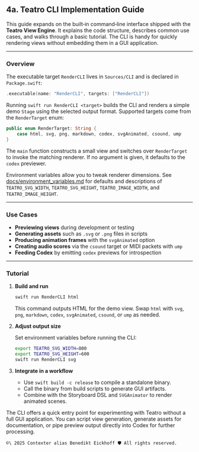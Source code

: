 ## 4a. Teatro CLI Implementation Guide

This guide expands on the built‑in command‑line interface shipped with the **Teatro View Engine**. It explains the code structure, describes common use cases, and walks through a basic tutorial. The CLI is handy for quickly rendering views without embedding them in a GUI application.

---

### Overview

The executable target `RenderCLI` lives in `Sources/CLI` and is declared in `Package.swift`:

```swift
.executable(name: "RenderCLI", targets: ["RenderCLI"])
```

Running `swift run RenderCLI <target>` builds the CLI and renders a simple demo `Stage` using the selected output format. Supported targets come from the `RenderTarget` enum:

```swift
public enum RenderTarget: String {
    case html, svg, png, markdown, codex, svgAnimated, csound, ump
}
```

The `main` function constructs a small view and switches over `RenderTarget` to invoke the matching renderer. If no argument is given, it defaults to the `codex` previewer.

Environment variables allow you to tweak renderer dimensions. See [docs/environment_variables.md](../../../docs/environment_variables.md) for defaults and descriptions of `TEATRO_SVG_WIDTH`, `TEATRO_SVG_HEIGHT`, `TEATRO_IMAGE_WIDTH`, and `TEATRO_IMAGE_HEIGHT`.

---

### Use Cases

- **Previewing views** during development or testing
- **Generating assets** such as `.svg` or `.png` files in scripts
- **Producing animation frames** with the `svgAnimated` option
- **Creating audio scores** via the `csound` target or MIDI packets with `ump`
- **Feeding Codex** by emitting `codex` previews for introspection

---

### Tutorial

1. **Build and run**

   ```bash
   swift run RenderCLI html
   ```

   This command outputs HTML for the demo view. Swap `html` with `svg`, `png`, `markdown`, `codex`, `svgAnimated`, `csound`, or `ump` as needed.

2. **Adjust output size**

   Set environment variables before running the CLI:

   ```bash
   export TEATRO_SVG_WIDTH=800
   export TEATRO_SVG_HEIGHT=600
   swift run RenderCLI svg
   ```

3. **Integrate in a workflow**

   - Use `swift build -c release` to compile a standalone binary.
   - Call the binary from build scripts to generate GUI artifacts.
   - Combine with the Storyboard DSL and `SVGAnimator` to render animated scenes.

The CLI offers a quick entry point for experimenting with Teatro without a full GUI application. You can script view generation, generate assets for documentation, or pipe preview output directly into Codex for further processing.

````text
©\ 2025 Contexter alias Benedikt Eickhoff 🛡️ All rights reserved.
````

